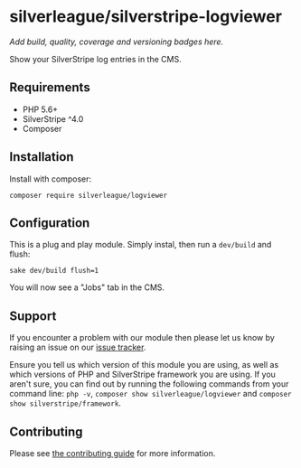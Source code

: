 # silverleague/silverstripe-logviewer

*Add build, quality, coverage and versioning badges here.*

Show your SilverStripe log entries in the CMS.

## Requirements

* PHP 5.6+
* SilverStripe ^4.0
* Composer

## Installation

Install with composer:

```shell
composer require silverleague/logviewer
```

## Configuration

This is a plug and play module. Simply instal, then run a `dev/build` and flush:

```shell
sake dev/build flush=1
```

You will now see a "Jobs" tab in the CMS.

## Support

If you encounter a problem with our module then please let us know by raising an issue on our [issue tracker](https://github.com/silverleague/silverstripe-logviewer/issues).

Ensure you tell us which version of this module you are using, as well as which versions of PHP and SilverStripe framework you are using. If you aren't sure, you can find out by running the following commands from your command line: `php -v`, `composer show silverleague/logviewer` and `composer show silverstripe/framework`.

## Contributing

Please see [the contributing guide](CONTRIBUTING.md) for more information.
